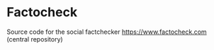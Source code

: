 Factocheck
==========

Source code for the social factchecker https://www.factocheck.com (central repository)
